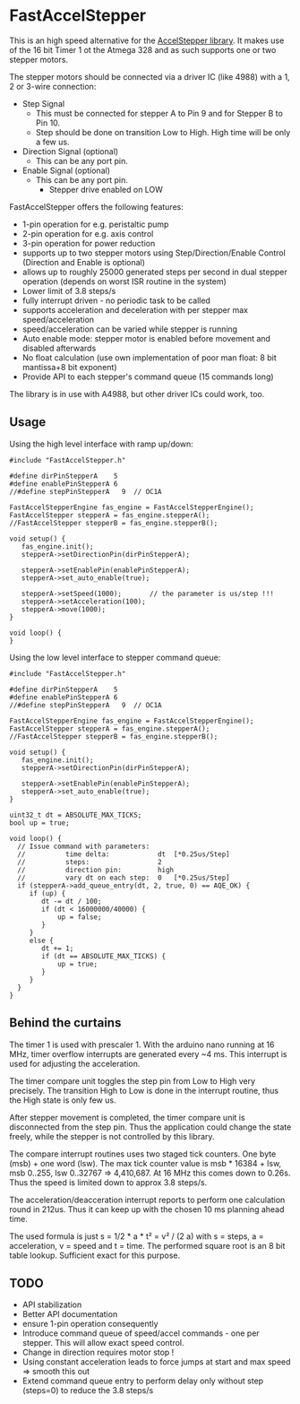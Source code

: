 # FastAccelStepper

This is an high speed alternative for the [AccelStepper library](http://www.airspayce.com/mikem/arduino/AccelStepper/). It makes use of the 16 bit Timer 1 ot the Atmega 328 and as such supports one or two stepper motors.

The stepper motors should be connected via a driver IC (like 4988) with a 1, 2 or 3-wire connection:
* Step Signal
	- This must be connected for stepper A to Pin 9 and for Stepper B to Pin 10.
	- Step should be done on transition Low to High. High time will be only a few us.
* Direction Signal (optional)
	- This can be any port pin.
* Enable Signal (optional)
	- This can be any port pin.
        - Stepper drive enabled on LOW

FastAccelStepper offers the following features:
* 1-pin operation for e.g. peristaltic pump
* 2-pin operation for e.g. axis control
* 3-pin operation for power reduction
* supports up to two stepper motors using Step/Direction/Enable Control (Direction and Enable is optional)
* allows up to roughly 25000 generated steps per second in dual stepper operation (depends on worst ISR routine in the system)
* Lower limit of 3.8 steps/s
* fully interrupt driven - no periodic task to be called
* supports acceleration and deceleration with per stepper max speed/acceleration
* speed/acceleration can be varied while stepper is running
* Auto enable mode: stepper motor is enabled before movement and disabled afterwards
* No float calculation (use own implementation of poor man float: 8 bit mantissa+8 bit exponent)
* Provide API to each stepper's command queue (15 commands long)

The library is in use with A4988, but other driver ICs could work, too.

## Usage

Using the high level interface with ramp up/down:

```
#include "FastAccelStepper.h"

#define dirPinStepperA    5
#define enablePinStepperA 6
//#define stepPinStepperA   9  // OC1A

FastAccelStepperEngine fas_engine = FastAccelStepperEngine();
FastAccelStepper stepperA = fas_engine.stepperA();
//FastAccelStepper stepperB = fas_engine.stepperB();

void setup() {
   fas_engine.init();
   stepperA->setDirectionPin(dirPinStepperA);

   stepperA->setEnablePin(enablePinStepperA);
   stepperA->set_auto_enable(true);

   stepperA->setSpeed(1000);       // the parameter is us/step !!!
   stepperA->setAcceleration(100);
   stepperA->move(1000);
}

void loop() {
}
```

Using the low level interface to stepper command queue:

```
#include "FastAccelStepper.h"

#define dirPinStepperA    5
#define enablePinStepperA 6
//#define stepPinStepperA   9  // OC1A

FastAccelStepperEngine fas_engine = FastAccelStepperEngine();
FastAccelStepper stepperA = fas_engine.stepperA();
//FastAccelStepper stepperB = fas_engine.stepperB();

void setup() {
   fas_engine.init();
   stepperA->setDirectionPin(dirPinStepperA);

   stepperA->setEnablePin(enablePinStepperA);
   stepperA->set_auto_enable(true);
}

uint32_t dt = ABSOLUTE_MAX_TICKS;
bool up = true;

void loop() {
  // Issue command with parameters:
  //          time delta:            dt  [*0.25us/Step]
  //          steps:                 2
  //          direction pin:         high
  //          vary dt on each step:  0   [*0.25us/Step]
  if (stepperA->add_queue_entry(dt, 2, true, 0) == AQE_OK) {
     if (up) {
        dt -= dt / 100;
        if (dt < 16000000/40000) {
	        up = false;
        }
     }
     else {
        dt += 1;
        if (dt == ABSOLUTE_MAX_TICKS) {
	        up = true;
        }
     }
  }
}
```

## Behind the curtains

The timer 1 is used with prescaler 1. With the arduino nano running at 16 MHz, timer overflow interrupts are generated every ~4 ms. This interrupt is used for adjusting the acceleration. 

The timer compare unit toggles the step pin from Low to High very precisely. The transition High to Low is done in the interrupt routine, thus the High state is only few us.

After stepper movement is completed, the timer compare unit is disconnected from the step pin. Thus the application could change the state freely, while the stepper is not controlled by this library.

The compare interrupt routines uses two staged tick counters. One byte (msb) + one word (lsw). The max tick counter value is msb * 16384 + lsw, msb 0..255, lsw 0..32767 => 4,410,687. At 16 MHz this comes down to 0.26s. Thus the speed is limited down to approx 3.8 steps/s.

The acceleration/deacceration interrupt reports to perform one calculation round in 212us. Thus it can keep up with the chosen 10 ms planning ahead time.

The used formula is just s = 1/2 * a * t² = v² / (2 a) with s = steps, a = acceleration, v = speed and t = time. The performed square root is an 8 bit table lookup. Sufficient exact for this purpose.

## TODO

* API stabilization
* Better API documentation
* ensure 1-pin operation consequently
* Introduce command queue of speed/accel commands - one per stepper. This will allow exact speed control.
* Change in direction requires motor stop !
* Using constant acceleration leads to force jumps at start and max speed => smooth this out
* Extend command queue entry to perform delay only without step (steps=0) to reduce the 3.8 steps/s

